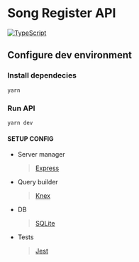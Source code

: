 # **Song Register API**

[![TypeScript](https://img.shields.io/badge/%3C%2F%3E-TypeScript-%230074c1.svg)](http://www.typescriptlang.org/)

## Configure dev environment

### Install dependecies

```
yarn
```

### Run API

```
yarn dev
```

#### SETUP CONFIG

- Server manager
	> [Express](https://expressjs.com/pt-br/)

- Query builder
	> [Knex](https://knexjs.org/guide/#migrations)

- DB
	> [SQLite](https://www.sqlite.org/)

- Tests
	> [Jest](https://jestjs.io/pt-BR/)

